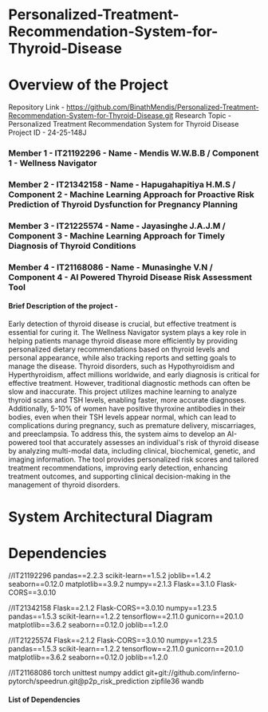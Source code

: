 # Personalized-Treatment-Recommendation-System-for-Thyroid-Disease

# Overview of the Project 
Repository Link - https://github.com/BinathMendis/Personalized-Treatment-Recommendation-System-for-Thyroid-Disease.git
Research Topic - Personalized Treatment Recommendation System for Thyroid Disease
Project ID - 24-25-148J

### Member 1 - IT21192296 - Name - Mendis W.W.B.B  / Component 1 - Wellness Navigator
### Member 2 - IT21342158 - Name - Hapugahapitiya H.M.S / Component 2 - Machine Learning Approach for Proactive Risk Prediction of Thyroid Dysfunction for Pregnancy Planning ​
### Member 3 - IT21225574 - Name - Jayasinghe J.A.J.M / Component 3 - Machine Learning Approach for Timely Diagnosis of Thyroid Conditions
### Member 4 - IT21168086 - Name - Munasinghe V.N / Component 4 - AI Powered Thyroid Disease Risk Assessment Tool​

#### Brief Description of the project - 

Early detection of thyroid disease is crucial, but effective treatment is essential for curing it. The Wellness Navigator system plays a key role in helping patients manage thyroid disease more efficiently by providing personalized dietary recommendations based on thyroid levels and personal appearance, while also tracking reports and setting goals to manage the disease. Thyroid disorders, such as Hypothyroidism and Hyperthyroidism, affect millions worldwide, and early diagnosis is critical for effective treatment. However, traditional diagnostic methods can often be slow and inaccurate. This project utilizes machine learning to analyze thyroid scans and TSH levels, enabling faster, more accurate diagnoses. Additionally, 5-10% of women have positive thyroxine antibodies in their bodies, even when their TSH levels appear normal, which can lead to complications during pregnancy, such as premature delivery, miscarriages, and preeclampsia. To address this, the system aims to develop an AI-powered tool that accurately assesses an individual's risk of thyroid disease by analyzing multi-modal data, including clinical, biochemical, genetic, and imaging information. The tool provides personalized risk scores and tailored treatment recommendations, improving early detection, enhancing treatment outcomes, and supporting clinical decision-making in the management of thyroid disorders.

# System Architectural Diagram



# Dependencies
//IT21192296
pandas==2.2.3
scikit-learn==1.5.2
joblib==1.4.2
seaborn==0.12.0
matplotlib==3.9.2
numpy==2.1.3
Flask==3.1.0
Flask-CORS==3.0.10

//IT21342158
Flask==2.1.2
Flask-CORS==3.0.10
numpy==1.23.5
pandas==1.5.3
scikit-learn==1.2.2
tensorflow==2.11.0
gunicorn==20.1.0
matplotlib==3.6.2
seaborn==0.12.0
joblib==1.2.0

//IT21225574
Flask==2.1.2
Flask-CORS==3.0.10
numpy==1.23.5
pandas==1.5.3
scikit-learn==1.2.2
tensorflow==2.11.0
gunicorn==20.1.0
matplotlib==3.6.2
seaborn==0.12.0
joblib==1.2.0

//IT21168086
torch
unittest
numpy
addict
git+git://github.com/inferno-pytorch/speedrun.git@p2p_risk_prediction
zipfile36
wandb

#### List of Dependencies
